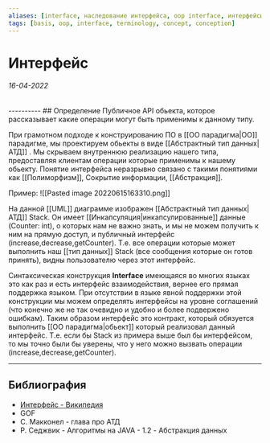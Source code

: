 ```yaml
---
aliases: [interface, наследование интерфейса, oop interface, интерфейсы, интерфейса]
tags: [basis, oop, interface, terminology, concept, conception]
---
```

# Интерфейс
<h6>16-04-2022</h6>
----------
## Определение
Публичное API обьекта, которое рассказывает какие операции могут быть применимы к данному типу.

При грамотном подходе к конструированию ПО в [[ОО парадигма|ОО]] парадигме, мы проектируем обьекты в виде [[Абстрактный тип данных|АТД]] . Мы скрываем внутреннюю реализацию нашего типа, предоставляя клиентам операции которые применимы к нашему обьекту. Понятие интерфейса неразрывно связано с такими понятиями как [[Полиморфизм]], Сокрытие информации, [[Абстракция]]. 

Пример:
![[Pasted image 20220615163310.png]]

На данной [[UML]] диаграмме изображен [[Абстрактный тип данных|АТД]] Stack. Он имеет [[Инкапсуляция|инкапсулированные]] данные (Counter: int), о которых нам не важно знать, и мы не можем получить к ним на прямую доступ, и публичный интерфейс (increase,decrease,getCounter). Т.е. все операции которые может выполнить наш [[тип данных]] Stack (все сообщения которые он готов принять), видны пользователю через этот интерфейс.

Синтаксическая конструкция **Interface** имеющаяся во многих языках это как раз и есть интерфейс взаимодействия, вернее его прямая поддержка языком. При отсутствии в языке явной поддержки этой конструкции мы можем определять интерфейсы на уровне соглашений (что конечно же не так очевидно и удобно и более подвержено ошибкам). 
Таким образом интерфейс это контракт, который обязуется выполнить [[ОО парадигма|обьект]] который реализовал данный интерфейс.
Т.е. если бы Stack из примера выше был бы интерфейсом, то мы точно были бы уверены, что у него можно вызвать операции (increase,decrease,getCounter).

---
## Библиография
-  [Интерфейс - Википедия](https://ru.wikipedia.org/wiki/%D0%98%D0%BD%D1%82%D0%B5%D1%80%D1%84%D0%B5%D0%B9%D1%81_(%D0%BE%D0%B1%D1%8A%D0%B5%D0%BA%D1%82%D0%BD%D0%BE-%D0%BE%D1%80%D0%B8%D0%B5%D0%BD%D1%82%D0%B8%D1%80%D0%BE%D0%B2%D0%B0%D0%BD%D0%BD%D0%BE%D0%B5_%D0%BF%D1%80%D0%BE%D0%B3%D1%80%D0%B0%D0%BC%D0%BC%D0%B8%D1%80%D0%BE%D0%B2%D0%B0%D0%BD%D0%B8%D0%B5))
- GOF
- С. Макконел - глава про АТД
- Р. Седжвик - Алгоритмы на JAVA - 1.2 - Абстракция данных
